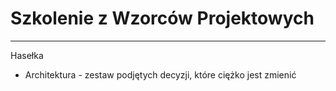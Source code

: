 Szkolenie z Wzorców Projektowych
================================

---

Hasełka

* Architektura - zestaw podjętych decyzji, które ciężko jest zmienić
